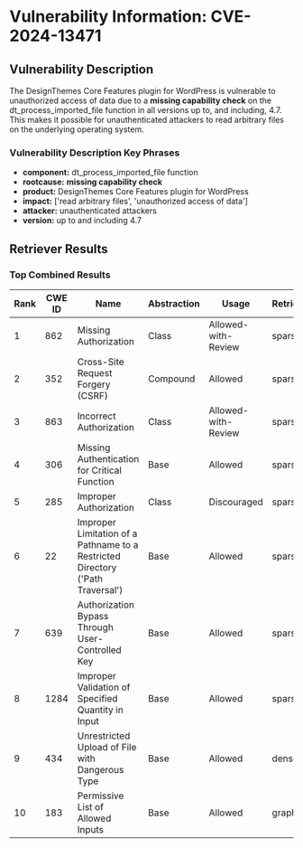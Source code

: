 # Vulnerability Information: CVE-2024-13471

## Vulnerability Description
The DesignThemes Core Features plugin for WordPress is vulnerable to unauthorized access of data due to a **missing capability check** on the dt_process_imported_file function in all versions up to, and including, 4.7. This makes it possible for unauthenticated attackers to read arbitrary files on the underlying operating system.

### Vulnerability Description Key Phrases
- **component:** dt_process_imported_file function
- **rootcause:** **missing capability check**
- **product:** DesignThemes Core Features plugin for WordPress
- **impact:** ['read arbitrary files', 'unauthorized access of data']
- **attacker:** unauthenticated attackers
- **version:** up to and including 4.7

## Retriever Results

### Top Combined Results

| Rank | CWE ID | Name | Abstraction | Usage  | Retrievers | Individual Scores |
|------|--------|------|-------------|-------|------------|-------------------|
| 1 | 862 | Missing Authorization | Class | Allowed-with-Review | sparse | 0.369 |
| 2 | 352 | Cross-Site Request Forgery (CSRF) | Compound | Allowed | sparse | 0.347 |
| 3 | 863 | Incorrect Authorization | Class | Allowed-with-Review | sparse | 0.338 |
| 4 | 306 | Missing Authentication for Critical Function | Base | Allowed | sparse | 0.330 |
| 5 | 285 | Improper Authorization | Class | Discouraged | sparse | 0.314 |
| 6 | 22 | Improper Limitation of a Pathname to a Restricted Directory ('Path Traversal') | Base | Allowed | sparse | 0.310 |
| 7 | 639 | Authorization Bypass Through User-Controlled Key | Base | Allowed | sparse | 0.305 |
| 8 | 1284 | Improper Validation of Specified Quantity in Input | Base | Allowed | sparse | 0.304 |
| 9 | 434 | Unrestricted Upload of File with Dangerous Type | Base | Allowed | dense | 0.501 |
| 10 | 183 | Permissive List of Allowed Inputs | Base | Allowed | graph | 0.002 |

